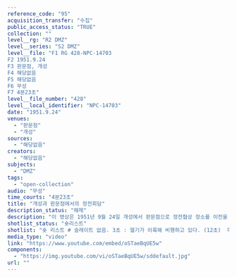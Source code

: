 ```yaml
---
reference_code: "95"
acquisition_transfer: "수집"
public_access_status: "TRUE"
collection: ""
level__rg: "R2 DMZ"
level__series: "S2 DMZ"
level__file: "F1 RG 428-NPC-14703
F2 1951.9.24
F3 판문점, 개성
F4 해당없음 
F5 해당없음 
F6 무성 
F7 4분23초"
level__file_number: "428"
level__local_identifier: "NPC-14703"
date: "1951.9.24"
venues: 
  - "판문점"
  - "개성"
sources: 
  - "해당없음"
creators: 
  - "해당없음"
subjects: 
  - "DMZ"
tags: 
  - "open-collection"
audio: "무성"
time_courts: "4분23초"
title: "개성과 판문점에서의 정전회담"
description_status: "해제"
description: "이 영상은 1951년 9월 24일 개성에서 판문점으로 정전협상 장소를 이전을 논의하는 시기이다. 앞의 영상 중 ADC-9558은 1951년 10월 18일 촬영분인데 개성에서 판문점으로 이동한 뒤 모습을 보여주고 있다. NPC-14703 영상은 개성과 판문점 등을 교차해 보여주고 있는데 회담장소를 논의하는 것으로 보인다. "
shotlist_status: "숏리스트"
shotlist: "숏 리스트 # 슬레이트 없음. 3초 : 헬기가 이륙해 비행하고 있다. (12초)  다리 위에 미군들과 차량들이 서 있다. 부분적으로 파괴된 다리 전경이 보인다. (1분14초) 판문점의 초가집. 기자가 미군과 북한인민군대표를 촬영하고 있다. 미군, 북한, 중국군 관계자들이 서서 협의하는 장면. 초가집을 뒤로 하고 미군들이 지 프차를 타고 떠나고 있다. # 슬레이트 없음. 2분11초 : 미군 대표들이 개성 내봉장으로 들어간다. 내봉장 내부 모습과 기자들이 모여 있다. (3분14초) 미군 대표들이 내봉장을 나오고 있다. (3분58초) 미군들이 지프차로 내봉장을 떠 나고 있다. "
media_type: "video"
link: "https://www.youtube.com/embed/oSTaeBqUE5w"
components: 
  - "https://img.youtube.com/vi/oSTaeBqUE5w/sddefault.jpg"
url: ""
---
```

